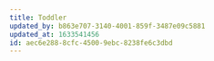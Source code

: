 ```yaml
---
title: Toddler
updated_by: b863e707-3140-4001-859f-3487e09c5881
updated_at: 1633541456
id: aec6e288-8cfc-4500-9ebc-8238fe6c3dbd
---
```

